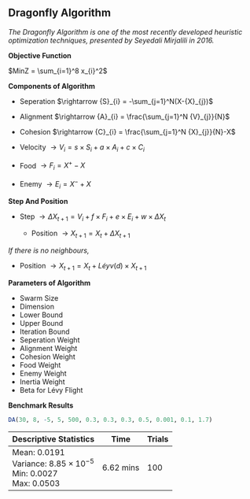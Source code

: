 ## Dragonfly Algorithm

_The Dragonfly Algorithm is one of the most recently developed heuristic optimization techniques, presented by Seyedali Mirjalili in 2016._

**Objective Function**

$MinZ = \sum_{i=1}^8 x_{i}^2$

**Components of Algorithm**

+ Seperation $\rightarrow {S}_{i} = -\sum_{j=1}^N(X-{X}_{j})$

+ Alignment $\rightarrow {A}_{i} = \frac{\sum_{j=1}^N {V}_{j}}{N}$

+ Cohesion $\rightarrow {C}_{i} = \frac{\sum_{j=1}^N {X}_{j}}{N}-X$

+ Velocity $\rightarrow {V}_{i} = s \times {S}_{i} + a \times {A}_{i} + c \times {C}_{i}$

+ Food $\rightarrow {F}_{i} = {X}^{+}-X$

+ Enemy $\rightarrow {E}_{i} = {X}^{-}+X$

**Step And Position**

+ Step $\rightarrow{\Delta X}_{t+1} = {V}_{i} + f \times {F}_{i} + e \times {E}_{i} + w \times {\Delta X}_{t}$

    + Position $\rightarrow{X}_{t+1} = {X}_{t} + {\Delta X}_{t+1}$

_If there is no neighbours,_

+ Position $\rightarrow{X}_{t+1} = {X}_{t} + Léyv(d) \times {X}_{t+1}$

**Parameters of Algorithm**

+ Swarm Size
+ Dimension
+ Lower Bound
+ Upper Bound
+ Iteration Bound
+ Seperation Weight
+ Alignment Weight
+ Cohesion Weight
+ Food Weight
+ Enemy Weight
+ Inertia Weight
+ Beta for Lévy Flight

**Benchmark Results**

```r
DA(30, 8, -5, 5, 500, 0.3, 0.3, 0.3, 0.5, 0.001, 0.1, 1.7)
```

| Descriptive Statistics | Time | Trials |
| --- | --- | --- |
| Mean: $0.0191$ <br> Variance: $8.85 \times {10}^{-5}$ <br> Min: $0.0027$ <br> Max: $0.0503$ | $6.62$ mins | 100 |
